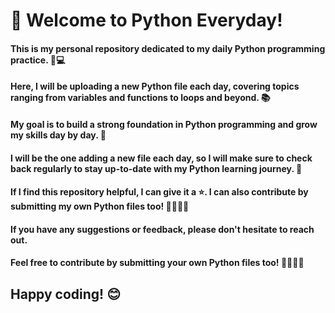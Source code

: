 # 👋 Welcome to Python Everyday!

#### This is my personal repository dedicated to my daily Python programming practice. 🐍💻

#### Here, I will be uploading a new Python file each day, covering topics ranging from variables and functions to loops and beyond. 📚

#### My goal is to build a strong foundation in Python programming and grow my skills day by day. 🌱

#### I will be the one adding a new file each day, so I will make sure to check back regularly to stay up-to-date with my Python learning journey. 🚀

#### If I find this repository helpful, I can give it a ⭐️. I can also contribute by submitting my own Python files too! 👨‍💻👩‍💻

#### If you have any suggestions or feedback, please don't hesitate to reach out.

#### Feel free to contribute by submitting your own Python files too! 👨‍💻👩‍💻

## Happy coding! 😊
